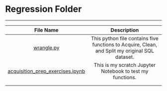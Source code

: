 
# Regression Folder 
___



|                               File Name                              |                                           Description                                          |
|:--------------------------------------------------------------------:|:----------------------------------------------------------------------------------------------:|
| [wrangle.py](wrangle.py)                                             | This python file contains five functions to Acquire, Clean, and Split my original SQL dataset. |
| [acquisition_prep_exercises.ipynb](acquisition_prep_exercises.ipynb) | This is my scratch Jupyter Notebook to test my functions.                                      |
|                                                                      |                                                                                                |
|                                                                      |                                                                                                |